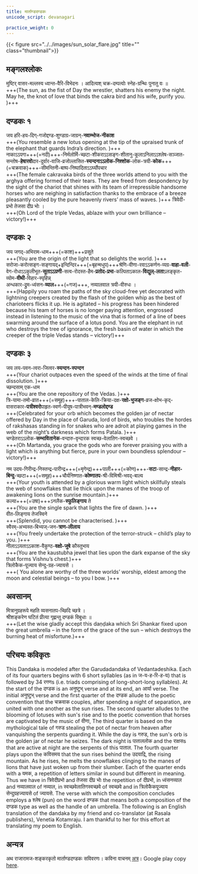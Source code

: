 ```yaml
---
title: मार्ताण्डदण्डकः
unicode_script: devanagari

practice_weight: 0
---
```


{{< figure src="../../images/sun_solar_flare.jpg" title="" class="thumbnail">}}

<div class="audioEmbed"  caption="शङ्करवाचनम्" src="https://archive.org/download/mArtaNDa-daNDakaH/AUD-20141115-WA0006.mp3"></div>


## मङ्गलश्लोकः
मुष्टिर् वासर-मल्लस्य ध्वान्त-वैरि-विभेदनः । आदित्यश् चक्र-दम्पत्योः स्नेह-ग्रन्थिः पुनातु वः ॥  
+++(The sun, as the fist of Day the wrestler, shatters his enemy the night. May he, the knot of love that binds the cakra bird and his wife, purify you. )+++

## दण्डकः १
जय हरि-हय-दिग्-गजोद्दण्ड-शुण्डाग्र-जाग्रन्-**नवाम्भोज-नीकाश**  
+++(You resemble a new lotus opening at the tip of the upraised trunk of the elephant that guards Indra’s direction. )+++  
नाकाऽऽपगा+++(=नदी)+++-निर्मलोर्मि-च्छटा-शीकराऽऽसङ्ग-शीतानु-कूलाऽनिलाऽऽश्लेष-सञ्जात-सन्तोष-**हेषारवो**दार-दुर्वार-वाजि-व्रजोल्लासित-**स्यन्दनाऽऽलोक-निश्शोक**-लोक-त्रयी-**कोक**+++(=चक्रवाक)+++-सीमन्तिनी-बाष्प-निष्पादिताऽऽर्घ्योपचार  
+++(The female cakravaka birds of the three worlds attend to you with the arghya offering formed of their tears. They are freed from despondency by the sight of the chariot that shines with its team of irrepressible handsome horses who are neighing in satisfaction thanks to the embrace of a breeze pleasantly cooled by the pure heavenly rivers’ mass of waves. )+++
 त्रिवेदी-प्रभो तेजसा दीप्र भोः ।  
 +++(Oh Lord of the triple Vedas, ablaze with your own brilliance – victory!)+++
   

## दण्डकः २
जय जगद्-अभिराम-धाम+++(=काश)+++प्रसूते  
+++(You are the origin of the light that so delights the world. )+++  
सरोजा-करोत्सङ्ग-सङ्गायद्+इन्दिन्दिर+++(=बृहन्मधुप)+++श्रेणि-वीणा-रवाऽऽकर्णन-व्यग्र-**वाहा-वली**-वेग-रोधाऽऽकुलीभूत-**सूताऽऽग्रणी**-सत्व-रोदस्त-हैम-**प्रतोद-प्रभा**-कल्पिताऽकाल-**विद्युल्-लता**ऽलङ्कृत-व्योम-**वीथी**-विहार-स्पृहिन्न्  
अन्धकार-द्रुम-ध्वंसन-**व्याल**+++(=गज)+++, नव्यालवाल त्रयी-वीरुधः ।  
+++(Happily you roam the paths of the sky cloud-free yet decorated with lightning creepers created by the flash of the golden whip as the best of charioteers flicks it up. He is agitated – his progress has been hindered because his team of horses is no longer paying attention, engrossed instead in listening to the music of the vina that is formed of a line of bees swarming around the surface of a lotus pond. You are the elephant in rut who destroys the tree of ignorance, the fresh basin of water in which the creeper of the triple Vedas stands – victory!)+++

## दण्डकः ३
जय लय-पवन-त्वरा-जित्वर-**स्यन्दन-स्पन्दन**  
+++(Your chariot outpaces even the speed of the winds at the time of final dissolution. )+++  
च्छन्दसाम् एक-धाम  
+++(You are the one repository of the Vedas. )+++  
त्रि-यामा-तमो-व्रात+++(=समूह)+++-पाताल-केलि-क्रिया-दक्ष-**रक्षो-भुजङ्ग**-व्रज-क्षोभ-कृद्-  
वासराकार-**पत्रीश्वरो**पाहृत-स्वर्ण-पीयूष-पात्रीभवन्-**मण्डलोद्दण्ड**  
+++(Celebrated for your orb which becomes the golden jar of nectar offered by Day in the place of Garuda, lord of birds, who troubles the hordes of rakshasas standing in for snakes who are adroit at playing games in the web of the night’s darkness which forms Patala. )+++  
चण्डेतराऽऽलोक-**सम्भावितानेक**-वन्दारु-वृन्दारक स्वच्छ-वेलातिग-स्वच्छवे ।  
+++(Oh Martanda, you grace the gods who are forever praising you with a light which is anything but fierce, pure in your own boundless splendour – victory!)+++

नम उदय-गिरीन्द्र-निस्तन्द्र-पारीन्द्र+++(=मृगेन्द्र)+++पाली+++(=कोण)+++-**सटा**-सान्द्र-**नीहार-बिन्दु**-च्छटा+++(=समूह)+++चौर्यनिष्णात-**कोष्णातप**-श्री-विमिश्री-भवद्-बाल्य  
+++(Your youth is attended by a glorious warm light which skillfully steals the web of snowflakes that lie thick upon the manes of the troop of awakening lions on the sunrise mountain.)+++  
कल्या+++(=उषा)+++ऽनलैक-**स्फुलिङ्गाय** ते  
+++(You are the single spark that lights the fire of dawn. )+++  
वीत-लिङ्गाय तेजस्विने  
+++(Splendid, you cannot be characterised. )+++  
स्वैरम्-अभ्यस्त-बिभ्यज्-जन-**त्राण-लीलाय**  
+++(You freely undertake the protection of the terror-struck – child’s play to you. )+++  
नीलाऽऽयताऽऽकाश-वैकुण्ठ-**वक्षो-जुषे** कौस्तुभाय  
+++(You are the kaustubha jewel that lies upon the dark expanse of the sky that forms Vishnu’s chest.)+++  
त्रिलोकैक-पूज्याय सेन्दु-ग्रह-ज्यायसे ।  
+++( You alone are worthy of the three worlds’ worship, eldest among the moon and celestial beings – to you I bow. )+++

<div class="audioEmbed"  caption="शङ्करवाचनम्" src="https://archive.org/download/mArtaNDa-daNDakaH/AUD-20141115-WA0007.mp3"></div>

## अवसानम्
मित्रानुग्रहरूपे महति व्यसनातप-च्छिदि च्छत्रे ।  
श्रीशङ्करेण घटितं प्रीत्या गृह्णन्तु दण्डकं विबुधाः ॥  
+++(Let the wise gladly accept this daṇḍaka which Sri Shankar fixed upon the great umbrella – in the form of the grace of the sun – which destroys the burning heat of misfortune.)+++


## परिचयः कविकृतः
This Dandaka is modeled after the Garudadandaka of Vedantadeshika. Each of its four quarters begins with 6 short syllables (as in ज-य-ह-रि-ह-य) that is followed by 34 रगणs (i.e. triads comprising of long-short-long syllables). At the start of the दण्डक is an अनुष्टुभ् verse and at its end, an आर्या verse. The initial अनुष्टुभ् verse and the first quarter of the दण्डक allude to the poetic convention that the चक्रवाक couples, after spending a night of separation, are united with one another as the sun rises. The second quarter alludes to the blooming of lotuses with sun's rise and to the poetic convention that horses are captivated by the music of वीणा, The third quarter is based on the mythological tale of गरुड stealing the pot of nectar from heaven after vanquishing the serpents guarding it. While the day is गरुड, the sun's orb is the golden jar of nectar he seizes. The dark night is पाताललोक and the राक्षसs that are active at night are the serpents of this पाताल. The fourth quarter plays upon the कविसमय that the sun rises behind the उदयाद्रि, the rising mountain. As he rises, he melts the snowflakes clinging to the manes of lions that have just woken up from their slumber. Each of the quarter ends with a यमक, a repetition of letters similar in sound but different in meaning. Thus we have in त्रिवेदीप्रभो and तेजसा दीप्र भोः the repetition of दीप्रभो, in ध्वंसनव्याल and नव्यालवाल of नव्याल, in स्वच्छवेलातिगस्वच्छवे of स्वच्छवे and in त्रिलोकैकपूज्याय सेन्दुग्रहज्यायसे of ज्यायसे. The verse with which the composition concludes employs a श्लेष (pun) on the word दण्डक that means both a composition of the दण्डक type as well as the handle of an umbrella. The following is an English translation of the dandaka by my friend and co-translator (at Rasala publishers), Venetia Kotamraju. I am thankful to her for this effort at translating my poem to English.

## अन्यत्र
अथ राजारामज-शङ्करकृतो मार्ताण्डदण्डकः सविवरणः। कविना वाचनम् [अत्र](https://archive.org/details/mArtaNDa-daNDakaH)। Google play copy [here](https://play.google.com/store/books/details/%E0%A4%B6%E0%A4%99_%E0%A4%95%E0%A4%B0_%E0%A4%B0_%E0%A4%9C_%E0%A4%B0_%E0%A4%AE%E0%A4%B8_%E0%A4%A8_Shankar_Rajaraman_%E0%A4%AE_%E0%A4%B0_%E0%A4%A4%E0%A4%A3_%E0%A4%A1%E0%A4%A6%E0%A4%A3_%E0%A4%A1%E0%A4%95_A?id=cstUCwAAQBAJ).

